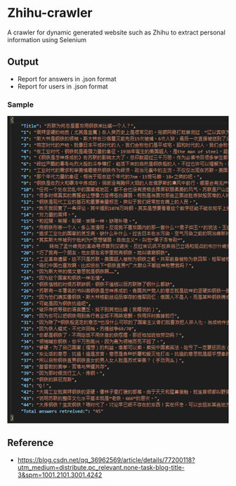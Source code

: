 # Zhihu-crawler
A crawler for dynamic generated website such as Zhihu to extract personal information using Selenium

## Output
- Report for answers in .json format
- Report for users in .json format

### Sample

![Alt text](Sample_output.png)

## Reference
- https://blog.csdn.net/qq_36962569/article/details/77200118?utm_medium=distribute.pc_relevant.none-task-blog-title-3&spm=1001.2101.3001.4242
